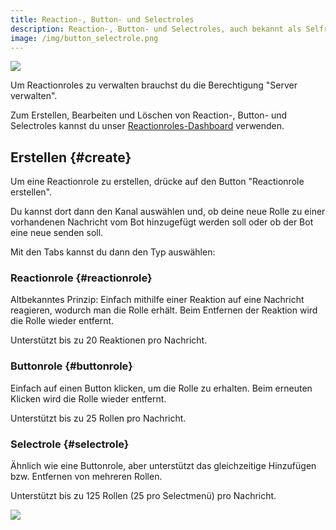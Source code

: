 ```yaml
---
title: Reaction-, Button- und Selectroles
description: Reaction-, Button- und Selectroles, auch bekannt als Selfroles, erlauben Nutzern, sich selbst bestimmte Rollen zuzuweisen.
image: /img/button_selectrole.png
---
```


![](/img/de_add_reactionrole.png)

Um Reactionroles zu verwalten brauchst du die Berechtigung "Server verwalten".

Zum Erstellen, Bearbeiten und Löschen von Reaction-, Button- und Selectroles kannst du unser [Reactionroles-Dashboard](https://tomatenkuchen.com/dashboard/reactionroles) verwenden.

## Erstellen {#create}

Um eine Reactionrole zu erstellen, drücke auf den Button "Reactionrole erstellen".

Du kannst dort dann den Kanal auswählen und, ob deine neue Rolle zu einer vorhandenen Nachricht vom Bot hinzugefügt werden soll oder ob der Bot eine neue senden soll.

Mit den Tabs kannst du dann den Typ auswählen:

### Reactionrole {#reactionrole}

Altbekanntes Prinzip: Einfach mithilfe einer Reaktion auf eine Nachricht reagieren, wodurch man die Rolle erhält.
Beim Entfernen der Reaktion wird die Rolle wieder entfernt.

Unterstützt bis zu 20 Reaktionen pro Nachricht.

### Buttonrole {#buttonrole}

Einfach auf einen Button klicken, um die Rolle zu erhalten. Beim erneuten Klicken wird die Rolle wieder entfernt.

Unterstützt bis zu 25 Rollen pro Nachricht.

### Selectrole {#selectrole}

Ähnlich wie eine Buttonrole, aber unterstützt das gleichzeitige Hinzufügen bzw. Entfernen von mehreren Rollen.

Unterstützt bis zu 125 Rollen (25 pro Selectmenü) pro Nachricht.

![](/img/button_selectrole.png)
